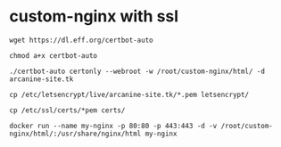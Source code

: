 # custom-nginx with ssl

`wget https://dl.eff.org/certbot-auto`

`chmod a+x certbot-auto`

`./certbot-auto certonly --webroot -w /root/custom-nginx/html/ -d arcanine-site.tk`

`cp /etc/letsencrypt/live/arcanine-site.tk/*.pem letsencrypt/`

`cp /etc/ssl/certs/*pem certs/`

`docker run --name my-nginx -p 80:80 -p 443:443 -d -v /root/custom-nginx/html/:/usr/share/nginx/html my-nginx`

